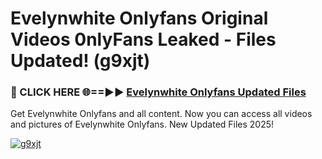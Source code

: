 # Evelynwhite Onlyfans Original Videos 0nlyFans Leaked - Files Updated! (g9xjt)

<h3>🔴 CLICK HERE 🌐==►► <a href="https://tinyurl.com/ehrbuxhb" rel="nofollow">Evelynwhite Onlyfans Updated Files</a></h3>

Get Evelynwhite Onlyfans and all content. Now you can access all videos and pictures of Evelynwhite Onlyfans. New Updated Files 2025!

[![g9xjt](https://i.imgur.com/lVYEuWS.gif)](https://tinyurl.com/ehrbuxhb)
